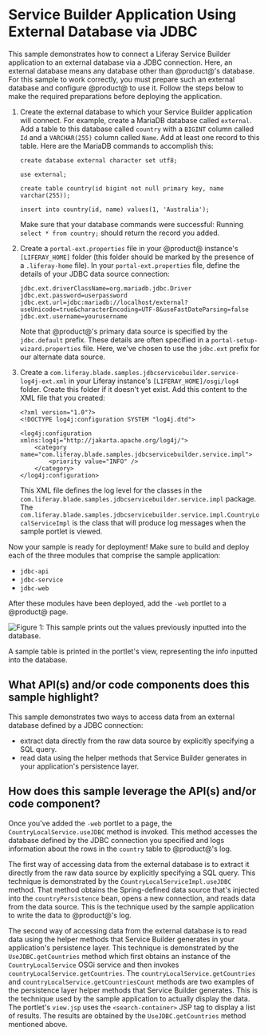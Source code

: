 # Service Builder Application Using External Database via JDBC [](id=service-builder-application-using-external-database-via-jdbc)

This sample demonstrates how to connect a Liferay Service Builder application to
an external database via a JDBC connection. Here, an external database means any
database other than @product@'s database. For this sample to work correctly, you
must prepare such an external database and configure @product@ to use it. Follow
the steps below to make the required preparations before deploying the
application.

1.  Create the external database to which your Service Builder application will
    connect. For example, create a MariaDB database called `external`. Add a
    table to this database called `country` with a `BIGINT` column called `Id`
    and a `VARCHAR(255)` column called `Name`. Add at least one record to this
    table. Here are the MariaDB commands to accomplish this:

        create database external character set utf8;

        use external;

        create table country(id bigint not null primary key, name varchar(255));

        insert into country(id, name) values(1, 'Australia');

    Make sure that your database commands were successful: Running `select *
    from country;` should return the record you added.

2.  Create a `portal-ext.properties` file in your @product@ instance's
    `[LIFERAY_HOME]` folder (this folder should be marked by the presence of a
    `.liferay-home` file). In your `portal-ext.properties` file, define the
    details of your JDBC data source connection:

        jdbc.ext.driverClassName=org.mariadb.jdbc.Driver
        jdbc.ext.password=userpassword
        jdbc.ext.url=jdbc:mariadb://localhost/external?useUnicode=true&characterEncoding=UTF-8&useFastDateParsing=false
        jdbc.ext.username=yourusername

    Note that @product@'s primary data source is specified by the `jdbc.default`
    prefix. These details are often specified in a
    `portal-setup-wizard.properties` file. Here, we've chosen to use the
    `jdbc.ext` prefix for our alternate data source.

3.  Create a `com.liferay.blade.samples.jdbcservicebuilder.service-log4j-ext.xml`
    in your Liferay instance's `[LIFERAY_HOME]/osgi/log4` folder. Create this
    folder if it doesn't yet exist. Add this content to the XML file that you
    created:

        <?xml version="1.0"?>
        <!DOCTYPE log4j:configuration SYSTEM "log4j.dtd">

        <log4j:configuration xmlns:log4j="http://jakarta.apache.org/log4j/">
            <category name="com.liferay.blade.samples.jdbcservicebuilder.service.impl">
                <priority value="INFO" />
            </category>
        </log4j:configuration>

    This XML file defines the log level for the classes in the
    `com.liferay.blade.samples.jdbcservicebuilder.service.impl` package. The
    `com.liferay.blade.samples.jdbcservicebuilder.service.impl.CountryLocalServiceImpl`
    is the class that will produce log messages when the sample portlet is
    viewed.

Now your sample is ready for deployment! Make sure to build and deploy each of
the three modules that comprise the sample application:

- `jdbc-api`
- `jdbc-service`
- `jdbc-web`

After these modules have been deployed, add the `-web` portlet to a @product@
page.

![Figure 1: This sample prints out the values previously inputted into the database.](../../../../images/jdbc-sb-sample.png)

A sample table is printed in the portlet's view, representing the info inputted
into the database.

## What API(s) and/or code components does this sample highlight? [](id=what-apis-and-or-code-components-does-this-sample-highlight)

This sample demonstrates two ways to access data from an external database
defined by a JDBC connection:

- extract data directly from the raw data source by explicitly specifying a SQL
  query.
- read data using the helper methods that Service Builder generates in your
  application's persistence layer.

## How does this sample leverage the API(s) and/or code component? [](id=how-does-this-sample-leverage-the-apis-and-or-code-component)

Once you've added the `-web` portlet to a page, the
`CountryLocalService.useJDBC` method is invoked. This method accesses the
database defined by the JDBC connection you specified and logs information about
the rows in the `country` table to @product@'s log.

The first way of accessing data from the external database is to extract it
directly from the raw data source by explicitly specifying a SQL query. This
technique is demonstrated by the `CountryLocalServiceImpl.useJDBC` method. That
method obtains the Spring-defined data source that's injected into the
`countryPersistence` bean, opens a new connection, and reads data from the data
source. This is the technique used by the sample application to write the data
to @product@'s log.

The second way of accessing data from the external database is to read data
using the helper methods that Service Builder generates in your application's
persistence layer. This technique is demonstrated by the `UseJDBC.getCountries`
method which first obtains an instance of the `CountryLocalService` OSGi service
and then invokes `countryLocalService.getCountries`. The
`countryLocalService.getCountries` and `countryLocalService.getCountriesCount`
methods are two examples of the persistence layer helper methods that Service
Builder generates. This is the technique used by the sample application to
actually display the data. The portlet's `view.jsp` uses the
`<search-container>` JSP tag to display a list of results. The results are
obtained by the `UseJDBC.getCountries` method mentioned above.
